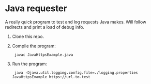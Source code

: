 # Java requester

A really quick program to test and log requests Java makes. Will follow redirects and print a load of debug info.

1. Clone this repo.
2. Compile the program:

		javac JavaHttpsExample.java

3. Run the program:

		java -Djava.util.logging.config.file=./logging.properties JavaHttpsExample https://url.to.test

